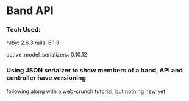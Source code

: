 # Band API

### Tech Used:
ruby: 2.6.3
rails: 6.1.3

active_model_serializers: 0.10.12

### Using JSON serialzer to show members of a band, API and controller have versioning
following along with a web-crunch tutorial, but nothing new yet